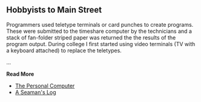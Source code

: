 ## Hobbyists to Main Street

Programmers used teletype terminals or card punches to create programs.  These
were submitted to the timeshare computer by the technicians and a stack of
fan-folder striped paper was returned the the results of the program output. 
During college I first started using video terminals (TV with a keyboard
attached) to replace the teletypes.

...

**Read More**

* [The Personal Computer](https://shrinking-world.com/blog/PersonalComputer)
* [A Seaman's Log](https://shrinking-world.com/blog)

